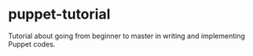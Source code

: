 # puppet-tutorial
Tutorial about going from beginner to master in writing and implementing Puppet codes.
